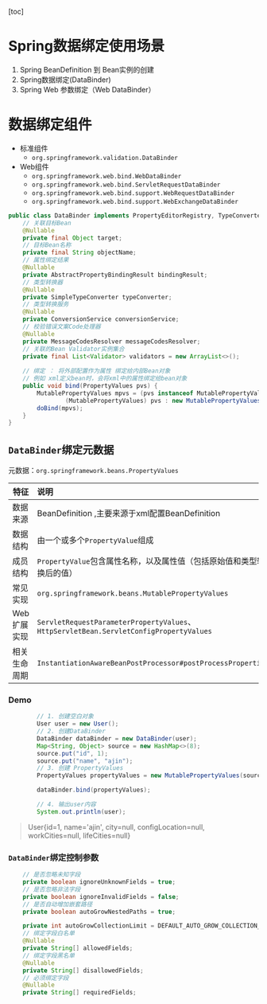 [toc]

# Spring数据绑定使用场景

1. Spring BeanDefinition 到 Bean实例的创建
2. Spring数据绑定(DataBinder)
3. Spring Web 参数绑定（Web DataBinder）

# 数据绑定组件

+ 标准组件
  + `org.springframework.validation.DataBinder`
+ Web组件
  + `org.springframework.web.bind.WebDataBinder`
  + `org.springframework.web.bind.ServletRequestDataBinder`
  + `org.springframework.web.bind.support.WebRequestDataBinder`
  + `org.springframework.web.bind.support.WebExchangeDataBinder`

```java
public class DataBinder implements PropertyEditorRegistry, TypeConverter {
    // 关联目标Bean
    @Nullable
	private final Object target;
    // 目标Bean名称
	private final String objectName;
	// 属性绑定结果
	@Nullable
	private AbstractPropertyBindingResult bindingResult;
	// 类型转换器
	@Nullable
	private SimpleTypeConverter typeConverter;
    // 类型转换服务
    @Nullable
	private ConversionService conversionService;
	// 校验错误文案Code处理器
	@Nullable
	private MessageCodesResolver messageCodesResolver;
    // 关联的Bean Validator实例集合
    private final List<Validator> validators = new ArrayList<>();
	
    // 绑定 ： 将外部配置作为属性 绑定给内部Bean对象
    // 例如 xml定义bean时，会将xml中的属性绑定给bean对象
    public void bind(PropertyValues pvs) {
		MutablePropertyValues mpvs = (pvs instanceof MutablePropertyValues ?
				(MutablePropertyValues) pvs : new MutablePropertyValues(pvs));
		doBind(mpvs);
	}
}
```

## `DataBinder`绑定元数据

元数据：`org.springframework.beans.PropertyValues`

| 特征       | 说明 <span style="white-space:nowrap;"> &emsp;&emsp;</span>                                                       |
| ------------ | :----------------------------------------------------------- |
| 数据来源     | BeanDefinition ,主要来源于xml配置BeanDefinition              |
| 数据结构     | 由一个或多个`PropertyValue`组成                              |
| 成员结构     | `PropertyValue`包含属性名称，以及属性值（包括原始值和类型转换后的值） |
| 常见实现     | `org.springframework.beans.MutablePropertyValues`            |
| Web扩展实现  | `ServletRequestParameterPropertyValues`、`HttpServletBean.ServletConfigPropertyValues` |
| 相关生命周期 | `InstantiationAwareBeanPostProcessor#postProcessProperties` |

### Demo

```java
        // 1. 创建空白对象
        User user = new User();
        // 2. 创建DataBinder
        DataBinder dataBinder = new DataBinder(user);
        Map<String, Object> source = new HashMap<>(8);
        source.put("id", 1);
        source.put("name", "ajin");
        // 3. 创建 PropertyValues
        PropertyValues propertyValues = new MutablePropertyValues(source);

        dataBinder.bind(propertyValues);

        // 4. 输出user内容
        System.out.println(user);

```

> User{id=1, name='ajin', city=null, configLocation=null, workCities=null, lifeCities=null}

### `DataBinder`绑定控制参数

```java
    // 是否忽略未知字段
    private boolean ignoreUnknownFields = true;
    // 是否忽略非法字段
	private boolean ignoreInvalidFields = false;
    // 是否自动增加嵌套路径
	private boolean autoGrowNestedPaths = true;

	private int autoGrowCollectionLimit = DEFAULT_AUTO_GROW_COLLECTION_LIMIT;
	// 绑定字段白名单
	@Nullable
	private String[] allowedFields;
    // 绑定字段黑名单
	@Nullable
	private String[] disallowedFields;
	// 必须绑定字段
	@Nullable
	private String[] requiredFields;
```


